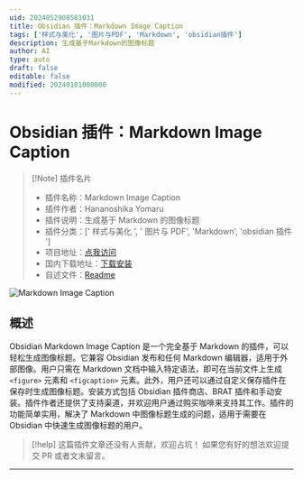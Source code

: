 ```yaml
---
uid: 2024052908581031
title: Obsidian 插件：Markdown Image Caption
tags: ['样式与美化', '图片与PDF', 'Markdown', 'obsidian插件']
description: 生成基于Markdown的图像标题
author: AI
type: auto
draft: false
editable: false
modified: 20240101000000
---
```


# Obsidian 插件：Markdown Image Caption

> [!Note] 插件名片
> - 插件名称：Markdown Image Caption
> - 插件作者：Hananoshika Yomaru
> - 插件说明：生成基于 Markdown 的图像标题
> - 插件分类：[' 样式与美化 ', ' 图片与 PDF', 'Markdown', 'obsidian 插件 ']
> - 项目地址：[点我访问](https://github.com/HananoshikaYomaru/obsidian-image-caption)
> - 国内下载地址：[下载安装](https://pkmer.cn/products/plugin/pluginMarket/?md-image-caption)
> - 自述文件：[Readme](https://ghproxy.net/https://raw.githubusercontent.com/HananoshikaYomaru/obsidian-image-caption/main/README.md)

![Markdown Image Caption](https://cdn.pkmer.cn/covers/md-image-caption.gif!pkmer)

## 概述

Obsidian Markdown Image Caption 是一个完全基于 Markdown 的插件，可以轻松生成图像标题。它兼容 Obsidian 发布和任何 Markdown 编辑器，适用于外部图像。用户只需在 Markdown 文档中输入特定语法，即可在当前文件上生成 `<figure>` 元素和 `<figcaption>` 元素。此外，用户还可以通过自定义保存插件在保存时生成图像标题。安装方式包括 Obsidian 插件商店、BRAT 插件和手动安装。插件作者还提供了支持渠道，并欢迎用户通过购买咖啡来支持其工作。插件的功能简单实用，解决了 Markdown 中图像标题生成的问题，适用于需要在 Obsidian 中快速生成图像标题的用户。

> [!help]
> 这篇插件文章还没有人贡献，欢迎占坑！
> 如果您有好的想法欢迎提交 PR 或者文末留言。

---



